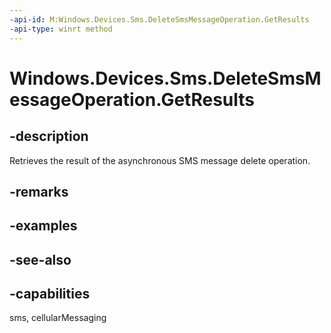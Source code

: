 ----api-id: M:Windows.Devices.Sms.DeleteSmsMessageOperation.GetResults
-api-type: winrt method
---<!-- Method syntaxpublic void GetResults()--># Windows.Devices.Sms.DeleteSmsMessageOperation.GetResults## -descriptionRetrieves the result of the asynchronous SMS message delete operation.## -remarks## -examples## -see-also## -capabilitiessms, cellularMessaging
